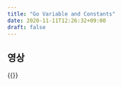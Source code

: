 ```yaml
---
title: "Go Variable and Constants"
date: 2020-11-11T12:26:32+09:00
draft: false
---
```


## 영상

{{<youtube wCda5TxJwH4>}}

## 